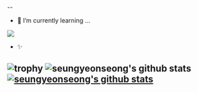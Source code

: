 

--

- 🌱 I’m currently learning ...

<img src="https://img.shields.io/badge/Python-3776AB?style={plastic&logo=appveyor&logoColor=3776AB"/>


- ✨



![trophy](https://github-profile-trophy.vercel.app/?username=seungyeonseong)
![seungyeonseong's github stats](https://github-readme-stats.vercel.app/api?username=seungyeonseong&show_icons=true)
[![seungyeonseong's github stats](https://github-readme-stats.vercel.app/api/top-langs/?username=seungyeonseong&show_icons=true&hide_border=true&title_color=004386&icon_color=004386&layout=compact)](https://github.com/seungyeonseong)
--
